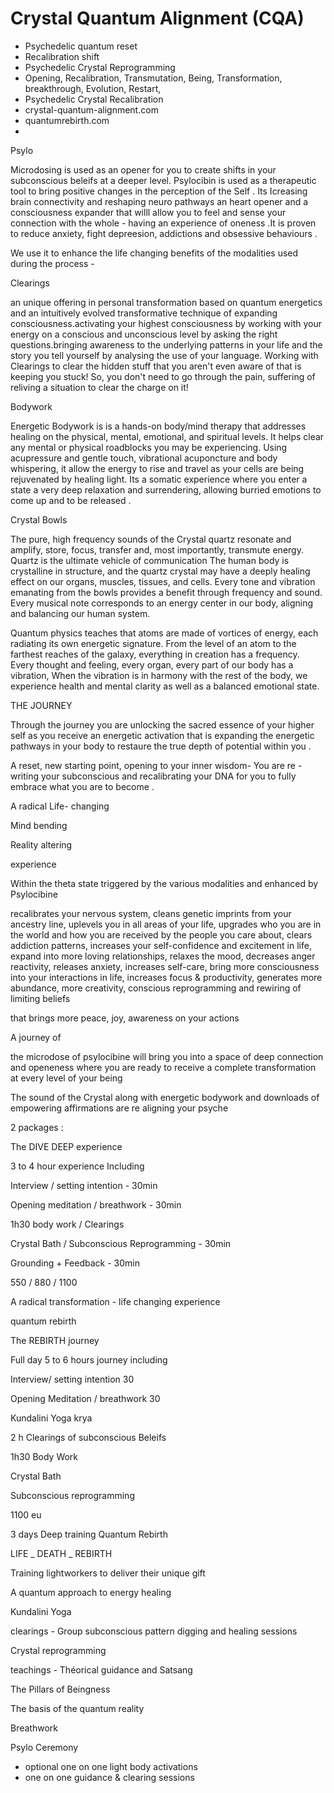 # Crystal Quantum Alignment (CQA)

- Psychedelic  quantum reset
- Recalibration shift
- Psychedelic Crystal Reprogramming
- Opening, Recalibration, Transmutation, Being, Transformation, breakthrough, Evolution, Restart,
- Psychedelic Crystal Recalibration
- crystal-quantum-alignment.com
- quantumrebirth.com
- 

Psylo 

Microdosing is used as an opener for you to create shifts in your subconscious beleifs at a deeper level. Psylocibin is used as a therapeutic tool to bring positive changes in the perception of the Self . Its  Icreasing brain connectivity and reshaping neuro pathways an heart opener and a consciousness expander that willl allow you to feel and sense your connection with the whole - having an experience of oneness .It is proven to reduce anxiety, fight depreesion, addictions and obsessive behaviours .

 We use it to enhance the life changing benefits of the modalities used during the process -

Clearings 

 an unique offering in personal transformation based on 
quantum energetics and an intuitively evolved transformative technique of expanding consciousness.activating your highest consciousness  by working with your energy on a conscious and unconscious level by asking the right questions.bringing awareness to the underlying patterns in your life and the story you tell yourself by analysing the use of your language. Working  with Clearings to clear the hidden stuff that you aren't even aware of that is keeping you stuck! So, you don't need to go through the pain, suffering  of reliving a situation to clear the charge on it!

Bodywork 

Energetic Bodywork is is a hands-on body/mind therapy that addresses healing on the physical, mental, emotional, and spiritual levels. It helps clear any mental or physical roadblocks you may be experiencing.  Using acupressure and gentle touch, vibrational acuponcture and body whispering, it allow the energy to rise and travel as your cells are being rejuvenated by healing light. Its a somatic experience where you enter a state a very deep relaxation and surrendering, allowing burried emotions to come up and to be released .

Crystal Bowls

The pure, high frequency sounds of the Crystal quartz resonate and amplify, store, focus, transfer and, most importantly, transmute energy. Quartz is the ultimate vehicle of communication The human body is crystalline in structure, and the quartz crystal may have a deeply healing effect on our organs, muscles, tissues, and cells. Every tone and vibration emanating from the bowls provides a benefit through frequency and sound. Every musical note corresponds to an energy center in our body, aligning and balancing our human system.

Quantum physics teaches that atoms are made of vortices of energy, each radiating its own energetic signature. From the level of an atom to the farthest reaches of the galaxy, everything in creation has a frequency. Every thought and feeling, every organ, every part of our body has a vibration,  When the vibration is in harmony with the rest of the body, we experience health and mental clarity as well as a balanced emotional state. 

THE JOURNEY 

Through the journey you are unlocking the sacred essence of your higher self as you receive an energetic activation that is expanding the energetic pathways in your body to restaure the true depth of potential within you . 

A reset, new starting point, opening to your inner wisdom- You are   re - writing your subconscious and recalibrating your DNA for you to fully embrace what you are to become .

A radical Life- changing 

Mind bending 

Reality altering 

experience 

 

Within the theta state triggered by the various modalities and enhanced by Psylocibine

 recalibrates your nervous system, cleans genetic imprints from your ancestry line, uplevels you in all areas of your life, upgrades who you are in the world and how you are received by the people you care about, clears addiction patterns, increases your self-confidence and excitement in life, expand into more loving relationships, relaxes the mood, decreases anger reactivity, releases anxiety, increases self-care, bring more consciousness into your interactions in life, increases focus & productivity, generates more abundance, more creativity, conscious reprogramming and rewiring of limiting beliefs 

that brings more peace, joy, awareness on your actions

A journey of

the  microdose of psylocibine will bring you into a space of deep connection and openeness where you are ready to receive a complete transformation at every level of your being 

The sound of the Crystal along with energetic bodywork and downloads of empowering affirmations are re aligning your psyche 

2 packages : 

The DIVE DEEP experience 

 3 to 4 hour experience Including 

Interview / setting intention - 30min

Opening meditation / breathwork - 30min

1h30 body work / Clearings 

Crystal Bath / Subconscious Reprogramming - 30min

Grounding + Feedback - 30min

550 / 880 / 1100

A radical transformation - life changing experience

quantum rebirth

The REBIRTH journey 

Full day 5 to 6 hours journey including 

Interview/ setting intention 30

Opening Meditation / breathwork 30

Kundalini Yoga krya 

2 h Clearings of subconscious Beleifs

1h30 Body Work 

Crystal Bath 

Subconscious reprogramming 

1100 eu

3 days Deep training Quantum Rebirth 

LIFE _ DEATH _ REBIRTH

Training lightworkers to deliver their unique gift 

A quantum approach to energy healing 

Kundalini Yoga 

clearings - Group subconscious pattern digging and healing sessions

Crystal reprogramming

teachings - Théorical guidance and Satsang

The Pillars of Beingness

The basis of the quantum reality

Breathwork 

Psylo Ceremony

- optional one on one light body activations
- one on one guidance & clearing sessions